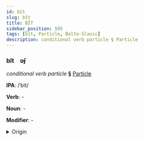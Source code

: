 ```yaml
---
id: bît
slug: bît
title: BÎT
sidebar_position: 595
tags: [bît, Particle, Balto-Slavic]
description: conditional verb particle § Particle
---
```


### bît&emsp;<span kind="abugida">ʋ̆ɟ</span>

*conditional verb particle* **§** [Particle](../../tags/Particle)

**IPA**: /ˈbit/

**Verb**: -

**Noun**: -

**Modifier**: -

<details>
    <summary>Origin</summary>
    Czech být [ˈbiːt]<br/>
    <em>Balto-Slavic Language Family</em>
</details>